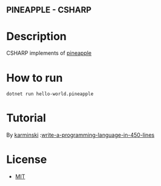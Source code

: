 PINEAPPLE - CSHARP
---------
# Description

CSHARP implements of [pineapple](https://github.com/karminski/pineapple)


# How to run

```terminal
dotnet run hello-world.pineapple
```

# Tutorial
By [karminski](https://github.com/karminski) :[write-a-programming-language-in-450-lines](https://github.com/karminski/write-a-programming-language-in-450-lines)

# License

- [MIT](./LICENSE)
